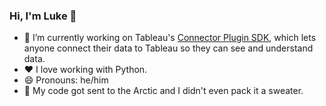 ### Hi, I'm Luke 👋 

- 🔭 I’m currently working on Tableau's [Connector Plugin SDK](https://githubcom/tableau/connector-plugin-sdk/), which lets anyone connect their data to Tableau so they can see and understand data.
- ❤️ I love working with Python.
- 😄 Pronouns: he/him
- 🥶 My code got sent to the Arctic and I didn't even pack it a sweater.
